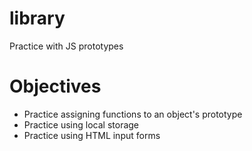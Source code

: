 # library
Practice with JS prototypes

# Objectives
- Practice assigning functions to an object's prototype
- Practice using local storage
- Practice using HTML input forms
